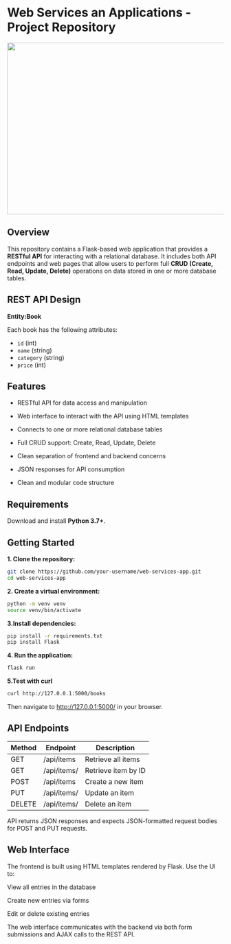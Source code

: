# Web Services an Applications - Project Repository

<img src="https://mvp.dev/wp-content/uploads/2023/06/Differentiating-SaaS-and-Web-Applications.png" width="700" height="400">


## Overview

This repository contains a Flask-based web application that provides a **RESTful API** for interacting with a relational database. It includes both API endpoints and web pages that allow users to perform full **CRUD (Create, Read, Update, Delete)** operations on data stored in one or more database tables.

## REST API Design

**Entity:Book**

Each book has the following attributes:

- `id` (int)
- `name` (string)
- `category` (string)
- `price` (int)

## Features

- RESTful API for data access and manipulation

- Web interface to interact with the API using HTML templates

- Connects to one or more relational database tables

- Full CRUD support: Create, Read, Update, Delete

- Clean separation of frontend and backend concerns

- JSON responses for API consumption

- Clean and modular code structure



## Requirements

Download and install **Python 3.7+**. 

## Getting Started

**1. Clone the repository:**

```bash
git clone https://github.com/your-username/web-services-app.git
cd web-services-app
```

**2. Create a virtual environment:**

```bash
python -m venv venv
source venv/bin/activate 
```

**3.Install dependencies:**

```bash
pip install -r requirements.txt
pip install Flask
```


**4. Run the application:**

```bash
flask run
```

**5.Test with curl**

```bash
curl http://127.0.0.1:5000/books
```


Then navigate to http://127.0.0.1:5000/ in your browser.

## API Endpoints

Method	    | Endpoint	       | Description 
----------- | -----------------| ----------- 
GET	        | /api/items	   | Retrieve all items 
GET	        | /api/items/<id>  | Retrieve item by ID 
POST	    | /api/items	   | Create a new item 
PUT	        | /api/items/<id>  | Update an item |
DELETE	    | /api/items/<id>  | Delete an item |

API returns JSON responses and expects JSON-formatted request bodies for POST and PUT requests.

## Web Interface

The frontend is built using HTML templates rendered by Flask. Use the UI to:

View all entries in the database

Create new entries via forms

Edit or delete existing entries

The web interface communicates with the backend via both form submissions and AJAX calls to the REST API.
